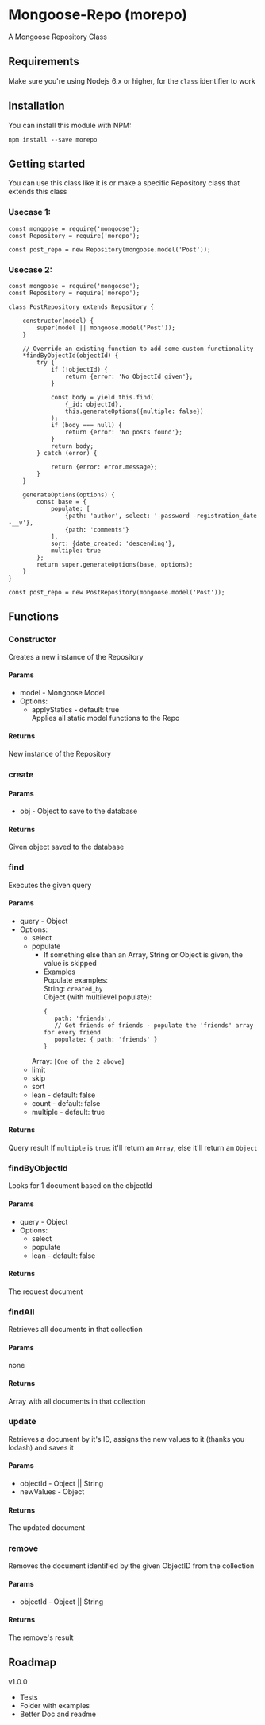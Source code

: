 # Mongoose-Repo (morepo)
A Mongoose Repository Class

## Requirements ##
Make sure you're using Nodejs 6.x or higher, for the `class` identifier to work


## Installation ##

You can install this module with NPM:

    npm install --save morepo

## Getting started ##
You can use this class like it is or make a specific Repository class that extends this class

### Usecase 1: ###
```ES6
const mongoose = require('mongoose');
const Repository = require('morepo');

const post_repo = new Repository(mongoose.model('Post'));
```

### Usecase 2: ###
```ES6
const mongoose = require('mongoose');
const Repository = require('morepo');

class PostRepository extends Repository {

    constructor(model) {
        super(model || mongoose.model('Post'));
    }
    
    // Override an existing function to add some custom functionality
    *findByObjectId(objectId) {
        try {
            if (!objectId) {
                return {error: 'No ObjectId given'};
            }
    
            const body = yield this.find(
                {_id: objectId},
                this.generateOptions({multiple: false})
            );
            if (body === null) {
                return {error: 'No posts found'};
            }
            return body;
        } catch (error) {
    
            return {error: error.message};
        }
    }
    
    generateOptions(options) {
        const base = {
            populate: [
                {path: 'author', select: '-password -registration_date -__v'},
                {path: 'comments'}
            ],
            sort: {date_created: 'descending'},
            multiple: true
        };
        return super.generateOptions(base, options);
    }
}

const post_repo = new PostRepository(mongoose.model('Post'));
```

## Functions ##
### Constructor ###
Creates a new instance of the Repository
#### Params ####
- model - Mongoose Model
- Options:
  - applyStatics - default: true  
    Applies all static model functions to the Repo
    
#### Returns ####
New instance of the Repository

### create ###
#### Params ####
- obj - Object to save to the database

#### Returns ####
Given object saved to the database

### find ###
Executes the given query
#### Params ####
- query - Object
- Options:
  - select
  - populate
    - If something else than an Array, String or Object is given, the value is skipped
    - Examples  
     Populate examples:  
     String: `created_by`  
     Object (with multilevel populate):  
         ```JS
         {
            path: 'friends',
            // Get friends of friends - populate the 'friends' array for every friend
            populate: { path: 'friends' }
         }
         ```
     Array: `[One of the 2 above]`
  - limit
  - skip
  - sort
  - lean - default: false
  - count - default: false
  - multiple - default: true  

#### Returns ####
Query result
If `multiple` is `true`: it'll return an `Array`, else it'll return an `Object`

### findByObjectId ###
Looks for 1 document based on the objectId
#### Params ####
- query - Object
- Options:
  - select
  - populate
  - lean - default: false  

#### Returns ####
The request document

### findAll ###
Retrieves all documents in that collection
#### Params ####
none
#### Returns ####
Array with all documents in that collection

### update ###
Retrieves a document by it's ID, assigns the new values to it (thanks you lodash) and saves it
#### Params ####
- objectId - Object || String
- newValues - Object

#### Returns ####
The updated document

### remove ###
Removes the document identified by the given ObjectID from the collection
#### Params ####
- objectId - Object || String

#### Returns ####
The remove's result



## Roadmap ##

v1.0.0
- Tests
- Folder with examples
- Better Doc and readme
